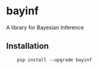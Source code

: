 bayinf
=======================

A library for Bayesian Inference



## Installation

```
    pip install --upgrade bayinf
```
